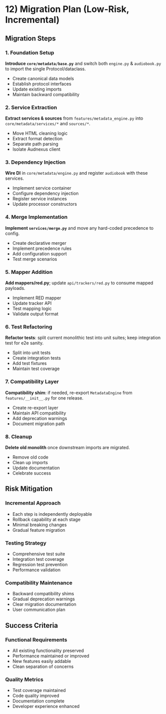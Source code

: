 # 12) Migration Plan (Low-Risk, Incremental)

## Migration Steps

### 1. Foundation Setup
**Introduce `core/metadata/base.py`** and switch both `engine.py` & `audiobook.py` to import the single Protocol/dataclass.

- Create canonical data models
- Establish protocol interfaces
- Update existing imports
- Maintain backward compatibility

### 2. Service Extraction
**Extract services & sources** from `features/metadata_engine.py` into `core/metadata/services/*` and `sources/*`.

- Move HTML cleaning logic
- Extract format detection
- Separate path parsing
- Isolate Audnexus client

### 3. Dependency Injection
**Wire DI** in `core/metadata/engine.py` and register `audiobook` with these services.

- Implement service container
- Configure dependency injection
- Register service instances
- Update processor constructors

### 4. Merge Implementation
**Implement `services/merge.py`** and move any hard-coded precedence to config.

- Create declarative merger
- Implement precedence rules
- Add configuration support
- Test merge scenarios

### 5. Mapper Addition
**Add mappers/red.py**; update `api/trackers/red.py` to consume mapped payloads.

- Implement RED mapper
- Update tracker API
- Test mapping logic
- Validate output format

### 6. Test Refactoring
**Refactor tests**: split current monolithic test into unit suites; keep integration test for e2e sanity.

- Split into unit tests
- Create integration tests
- Add test fixtures
- Maintain test coverage

### 7. Compatibility Layer
**Compatibility shim**: if needed, re-export `MetadataEngine` from `features/__init__.py` for one release.

- Create re-export layer
- Maintain API compatibility
- Add deprecation warnings
- Document migration path

### 8. Cleanup
**Delete old monolith** once downstream imports are migrated.

- Remove old code
- Clean up imports
- Update documentation
- Celebrate success

## Risk Mitigation

### Incremental Approach
- Each step is independently deployable
- Rollback capability at each stage
- Minimal breaking changes
- Gradual feature migration

### Testing Strategy
- Comprehensive test suite
- Integration test coverage
- Regression test prevention
- Performance validation

### Compatibility Maintenance
- Backward compatibility shims
- Gradual deprecation warnings
- Clear migration documentation
- User communication plan

## Success Criteria

### Functional Requirements
- All existing functionality preserved
- Performance maintained or improved
- New features easily addable
- Clean separation of concerns

### Quality Metrics
- Test coverage maintained
- Code quality improved
- Documentation complete
- Developer experience enhanced
